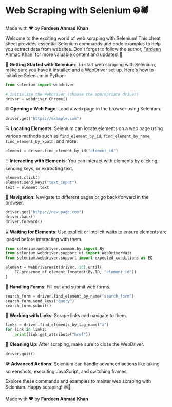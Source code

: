 # Web Scraping with Selenium 🌐🕷️

Made with :heart: by **Fardeen Ahmad Khan**

Welcome to the exciting world of web scraping with Selenium! This cheat sheet provides essential Selenium commands and code examples to help you extract data from websites. Don't forget to follow the author, [Fardeen Ahmad Khan](https://github.com/I-Fardeen), for more valuable content and updates! 🙌

🚀 **Getting Started with Selenium**:
To start web scraping with Selenium, make sure you have it installed and a WebDriver set up. Here's how to initialize Selenium in Python:
```python
from selenium import webdriver

# Initialize the WebDriver (choose the appropriate driver)
driver = webdriver.Chrome()
```

🌐 **Opening a Web Page**:
Load a web page in the browser using Selenium.
```python
driver.get("https://example.com")
```

🔍 **Locating Elements**:
Selenium can locate elements on a web page using various methods such as `find_element_by_id`, `find_element_by_name`, `find_element_by_xpath`, and more.
```python
element = driver.find_element_by_id("element_id")
```

🖱️ **Interacting with Elements**:
You can interact with elements by clicking, sending keys, or extracting text.
```python
element.click()
element.send_keys("text_input")
text = element.text
```

🔗 **Navigation**:
Navigate to different pages or go back/forward in the browser.
```python
driver.get("https://new_page.com")
driver.back()
driver.forward()
```

⌛ **Waiting for Elements**:
Use explicit or implicit waits to ensure elements are loaded before interacting with them.
```python
from selenium.webdriver.common.by import By
from selenium.webdriver.support.ui import WebDriverWait
from selenium.webdriver.support import expected_conditions as EC

element = WebDriverWait(driver, 10).until(
    EC.presence_of_element_located((By.ID, "element_id"))
)
```

📝 **Handling Forms**:
Fill out and submit web forms.
```python
search_form = driver.find_element_by_name("search_form")
search_form.send_keys("query")
search_form.submit()
```

🔗 **Working with Links**:
Scrape links and navigate to them.
```python
links = driver.find_elements_by_tag_name("a")
for link in links:
    print(link.get_attribute("href"))
```

🧹 **Cleaning Up**:
After scraping, make sure to close the WebDriver.
```python
driver.quit()
```

🛠️ **Advanced Actions**:
Selenium can handle advanced actions like taking screenshots, executing JavaScript, and switching frames.

Explore these commands and examples to master web scraping with Selenium. Happy scraping! 🕸️🔗

Made with :heart: by **Fardeen Ahmad Khan**
